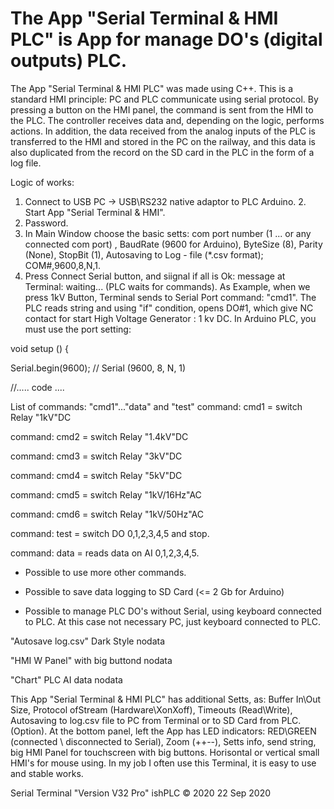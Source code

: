 # The App "Serial Terminal & HMI PLC" is App for manage DO's (digital outputs) PLC.

The App "Serial Terminal & HMI PLC" was made using C++. 
This is a standard HMI principle: PC and PLC communicate using serial protocol. By pressing a button on the HMI panel, the command is sent from the HMI to the PLC. The controller receives data and, depending on the logic, performs actions. In addition, the data received from the analog inputs of the PLC is transferred to the HMI and stored in the PC on the railway, and this data is also duplicated from the record on the SD card in the PLC in the form of a log file.

Logic of works: 
1. Connect to USB PC -> USB\RS232 native adaptor to PLC Arduino. 2. Start App "Serial Terminal & HMI". 
3. Password. 
4. In Main Window choose the basic setts: com port number (1 ... or any connected com port) , BaudRate (9600 for Arduino), ByteSize (8), Parity (None), StopBit (1), Autosaving to Log - file (*.csv format); COM#,9600,8,N,1. 
5. Press Connect Serial button, and siignal if all is Ok: message at Terminal: waiting... (PLC waits for commands). 
As Example, when we press 1kV Button, Terminal sends to Serial Port command: "cmd1". The PLC reads string and using "if" condition, opens DO#1, which give NC contact for start High Voltage Generator : 1 kv DC.
In Arduino PLC, you must use the port setting:

void setup () {

Serial.begin(9600); // Serial (9600, 8, N, 1)


//..... code ....

List of commands: "cmd1"..."data" and "test"
command: cmd1 = switch Relay "1kV"DC

command: cmd2 = switch Relay "1.4kV"DC

command: cmd3 = switch Relay "3kV"DC

command: cmd4 = switch Relay "5kV"DC

command: cmd5 = switch Relay "1kV/16Hz"AC

command: cmd6 = switch Relay "1kV/50Hz"AC

command: test = switch DO 0,1,2,3,4,5 and stop.

command: data = reads data on AI 0,1,2,3,4,5.

* Possible to use more other commands.

* Possible to save data logging to SD Card (<= 2 Gb for Arduino)

* Possible to manage PLC DO's without Serial, using keyboard connected to PLC. At this case not necessary PC, just keyboard connected to PLC.

"Autosave log.csv" Dark Style
nodata

"HMI W Panel" with big buttond
nodata

"Chart" PLC AI data
nodata

This App "Serial Terminal & HMI PLC" has additional Setts, as: Buffer In\Out Size, Protocol ofStream (Hardware\XonXoff), Timeouts (Read\Write), Autosaving to log.csv file to PC from Terminal or to SD Card from PLC. (Option). At the bottom panel, left the App has LED indicators: RED\GREEN (connected \ disconnected to Serial), Zoom (++\--), Setts info, send string, big HMI Panel for touchscreen with big buttons. Horisontal or vertical small HMI's for mouse using. In my job I often use this Terminal, it is easy to use and stable works.



Serial Terminal
"Version V32 Pro" 
ishPLC © 2020
22 Sep 2020
